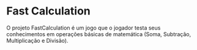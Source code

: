 # Fast Calculation
O projeto FastCalculation é um jogo que o jogador testa seus conhecimentos em operações básicas de matemática (Soma, Subtração, Multiplicação e Divisão).
